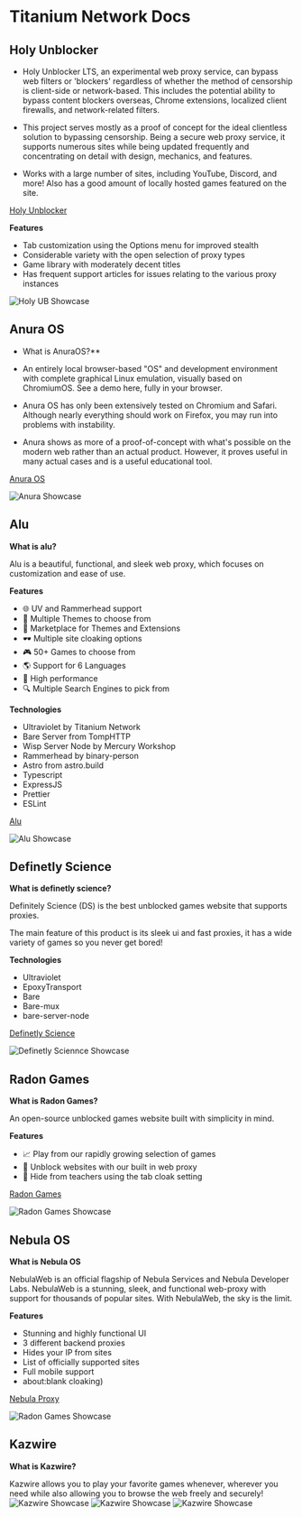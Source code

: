 # Titanium Network Docs



## Holy Unblocker
* Holy Unblocker LTS, an experimental web proxy service, can bypass web filters or 'blockers' regardless of whether the method of censorship is client-side or network-based. This includes the potential ability to bypass content blockers overseas, Chrome extensions, localized client firewalls, and network-related filters.

* This project serves mostly as a proof of concept for the ideal clientless solution to bypassing censorship. Being a secure web proxy service, it supports numerous sites while being updated frequently and concentrating on detail with design, mechanics, and features.

* Works with a large number of sites, including YouTube, Discord, and more! Also has a good amount of locally hosted games featured on the site.

[Holy Unblocker](https://holyunblocker.org)

**Features**
* Tab customization using the Options menu for improved stealth
* Considerable variety with the open selection of proxy types
* Game library with moderately decent titles
* Has frequent support articles for issues relating to the various proxy instances

![Holy UB Showcase](https://raw.githubusercontent.com/titaniumnetwork-dev/Holy-Unblocker/master/views/assets/img/preview/hu-v6.3.0-preview.png)

## Anura OS

* What is AnuraOS?**

* An entirely local browser-based "OS" and development environment with complete graphical Linux emulation, visually based on ChromiumOS. See a demo here, fully in your browser.

* Anura OS has only been extensively tested on Chromium and Safari. Although nearly everything should work on Firefox, you may run into problems with instability.

* Anura shows as more of a proof-of-concept with what's possible on the modern web rather than an actual product. However, it proves useful in many actual cases and is a useful educational tool.

[Anura OS](https://anura.pro)

![Anura Showcase](https://github.com/MercuryWorkshop/anuraOS/raw/main/assets/showcase1.gif)


## Alu 
**What is alu?**

Alu is a beautiful, functional, and sleek web proxy, which focuses on customization and ease of use.

**Features**
* 🌐 UV and Rammerhead support
* 🎨 Multiple Themes to choose from
* 🏬 Marketplace for Themes and Extensions
* 🕶 Multiple site cloaking options
* 🎮 50+ Games to choose from
* 🌎 Support for 6 Languages
* 🚀 High performance
* 🔍 Multiple Search Engines to pick from

**Technologies**
* Ultraviolet by Titanium Network
* Bare Server from TompHTTP
* Wisp Server Node by Mercury Workshop
* Rammerhead by binary-person
* Astro from astro.build
* Typescript
* ExpressJS
* Prettier
* ESLint

[Alu](https://anura.pro)

![Alu Showcase](https://i.postimg.cc/MTLGdftb/Screenshot-2024-08-25-082403.png)

## Definetly Science
**What is definetly science?**

Definitely Science (DS) is the best unblocked games website that supports proxies.

The main feature of this product is its sleek ui and fast proxies, it has a wide variety of games so you never get bored!

**Technologies**
* Ultraviolet
* EpoxyTransport
* Bare
* Bare-mux
* bare-server-node

[Definetly Science](https://definetlyscience.com)

![Definetly Sciennce Showcase](https://i.postimg.cc/3JYw9hFq/Screenshot-2024-08-25-083041.png)


## Radon Games

**What is Radon Games?**

An open-source unblocked games website built with simplicity in mind.

**Features**

* 📈 Play from our rapidly growing selection of games
* 🏫 Unblock websites with our built in web proxy
* 🫣 Hide from teachers using the tab cloak setting

[Radon Games](https://radon.games/)

![Radon Games Showcase](https://i.postimg.cc/2y5K8VfJ/Screenshot-2024-08-25-083405.png)


## Nebula OS

**What is Nebula OS**

NebulaWeb is an official flagship of Nebula Services and Nebula Developer Labs. NebulaWeb is a stunning, sleek, and functional web-proxy with support for thousands of popular sites. With NebulaWeb, the sky is the limit.

**Features**

* Stunning and highly functional UI
* 3 different backend proxies
* Hides your IP from sites
* List of officially supported sites
* Full mobile support
* about:blank cloaking)

[Nebula Proxy](https://nebulaproxy.io/)

![Radon Games Showcase](https://i.postimg.cc/MZ4Djs0X/Screenshot-2024-08-25-083720.png)

## Kazwire
**What is Kazwire?**

Kazwire allows you to play your favorite games whenever, wherever you need while also allowing you to browse the web freely and securely!
![Kazwire Showcase](https://user-images.githubusercontent.com/72959444/212424732-bd5f40bf-0f2e-4bb7-ab52-2f5834f49a0a.png)
![Kazwire Showcase](https://user-images.githubusercontent.com/72959444/212424742-c86a73e0-be9c-4d70-b9ae-47f68adeb736.png)
![Kazwire Showcase](https://user-images.githubusercontent.com/72959444/212424747-7056dc96-0e39-49a8-ae2d-29d74fdcf8db.png)
